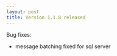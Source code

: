 ```yaml
---
layout: post
title: Version 1.1.8 released
---
```

Bug fixes:

- message batching fixed for sql server



